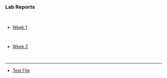 ### Lab Reports ###

<br />

- [Week 1](Lab-Report-1.md)

<br />

- [Week 2](Lab-Report-2.md)

<br />

---

- [Test File](test.md)
